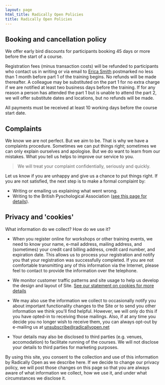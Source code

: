 ```yaml
---
layout: page
html_title: Radically Open Policies
title: Radically Open Policies
---
```



## Booking and cancellation policy

We offer early bird discounts for participants booking 45 days or more before the start of a course.

Registration fees (minus transaction costs) will be refunded to participants who contact us in writing or via email to [Erica Smith](mailto:erica@radicallyopen.net) postmarked no less than 1 month before part 1 of the training begins. No refunds will be made thereafter. A colleague may be substituted on the part 1 for no extra charge if we are notified at least two business days before the training. If for any reason a person has attended the part 1 but is unable to attend the part 2, we will offer substitute dates and locations, but no refunds will be made.

All payments must be received at least 10 working days before the course start date.



## Complaints

We know we are not perfect. But we aim to be. That is why we have a complaints procedure. Sometimes we can put things right; sometimes we can only explain ourselves and apologise. But we do want to learn from our mistakes. What you tell us helps to improve our service to you.

> We will treat your complaint confidentially, seriously and quickly.

Let us know if you are unhappy and give us a chance to put things right. If you are not satisfied, the next step is to make a formal complaint by:

- Writing or emailing us explaining what went wrong.
- Writing to the British Pyschological Association ([see this page for details](http://www.bps.org.uk/what-we-do/bps/submitting-complaint-against-society-member/submitting-complaint-against-society-memb)).



## Privacy and 'cookies'

What information do we collect? How do we use it?

- When you register online for workshops or other training events, we need to know your name, e-mail address, mailing address, and (sometimes) your credit card billing address, credit card number, and expiration date. This allows us to process your registration and notify you that your registration was successfully completed. If you are not comfortable transmitting any of this information via the Internet, please feel to contact to provide the information over the telephone.

- We monitor customer traffic patterns and site usage to help us develop the design and layout of Site. [See our statement on cookies for more details](/cookies.html)

- We may also use the information we collect to occasionally notify you about important functionality changes to the Site or to send you other information we think you'll find helpful. However, we will only do this if you have opted-in to receiving those mailings. Also, if at any time you decide you no longer wish to receive them, you can always opt-out by e-mailing us at [unsubscribe@radicallyopen.net](unsubscribe@radicallyopen.net)

- Your details may also be disclosed to third parties (e.g. venues, accomodation) to facilitate running of the courses. We will not disclose your details to third parties for marketing purposes.

By using this site, you consent to the collection and use of this information by Radically Open as we describe here. If we decide to change our privacy policy, we will post those changes on this page so that you are always aware of what information we collect, how we use it, and under what circumstances we disclose it.
